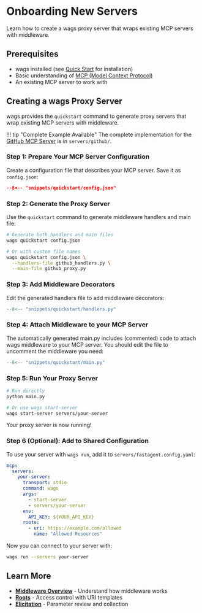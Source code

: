 # Onboarding New Servers

Learn how to create a <span class="wags-brand">wags</span> proxy server that wraps existing MCP servers with middleware.

## Prerequisites

- <span class="wags-brand">wags</span> installed (see [Quick Start](quickstart.md) for installation)
- Basic understanding of [MCP (Model Context Protocol)](https://modelcontextprotocol.io/docs/getting-started/intro)
- An existing MCP server to work with

## Creating a <span class="wags-brand">wags</span> Proxy Server

<span class="wags-brand">wags</span> provides the `quickstart` command to generate proxy servers that wrap existing MCP servers with middleware.

!!! tip "Complete Example Available"
    The complete implementation for the [GitHub MCP Server](https://github.com/github/github-mcp-server) is in `servers/github/`.

### Step 1: Prepare Your MCP Server Configuration

Create a configuration file that describes your MCP server. Save it as `config.json`:

```json title="config.json"
--8<-- "snippets/quickstart/config.json"
```

### Step 2: Generate the Proxy Server

Use the `quickstart` command to generate middleware handlers and main file:

```bash
# Generate both handlers and main files
wags quickstart config.json

# Or with custom file names
wags quickstart config.json \
  --handlers-file github_handlers.py \
  --main-file github_proxy.py
```

### Step 3: Add Middleware Decorators

Edit the generated handlers file to add middleware decorators:

```python linenums="1" title="handlers.py"
--8<-- "snippets/quickstart/handlers.py"
```

### Step 4: Attach Middleware to your MCP Server

The automatically generated main.py includes (commented) code to attach <span class="wags-brand">wags</span> middleware to your MCP server. You should edit the file to uncomment the middleware you need:

```python linenums="1" title="main.py"
--8<-- "snippets/quickstart/main.py"
```

### Step 5: Run Your Proxy Server

```bash
# Run directly
python main.py

# Or use wags start-server
wags start-server servers/your-server
```

Your proxy server is now running!

### Step 6 (Optional): Add to Shared Configuration

To use your server with `wags run`, add it to `servers/fastagent.config.yaml`:

```yaml
mcp:
  servers:
    your-server:
      transport: stdio
      command: wags
      args:
        - start-server
        - servers/your-server
      env:
        API_KEY: ${YOUR_API_KEY}
      roots:
        - uri: https://example.com/allowed
          name: "Allowed Resources"
```

Now you can connect to your server with:

```bash
wags run --servers your-server
```

## Learn More

- **[Middleware Overview](middleware/overview.md)** - Understand how middleware works
- **[Roots](middleware/roots.md)** - Access control with URI templates
- **[Elicitation](middleware/elicitation.md)** - Parameter review and collection
